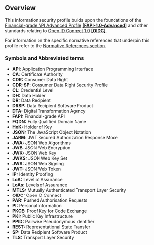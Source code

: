 
## Overview


This information security profile builds upon the foundations of the [Financial-grade API Advanced Profile](https://openid.net/specs/openid-financial-api-part-2-1_0.html) **[[FAPI-1.0-Advanced]](#nref-FAPI-1-0-Advanced)** and other standards relating to
[Open ID Connect 1.0](http://openid.net/specs/openid-connect-core-1_0.html) **[[OIDC]](#nref-OIDC)**.

For information on the specific normative references that underpin this profile refer to the [Normative References section](#normative-references).

### Symbols and Abbreviated terms
- **API**: Application Programming Interface
- **CA**: Certificate Authority
- **CDR:** Consumer Data Right
- **CDR-SP**: Consumer Data Right Security Profile
- **CL**: Credential Level
- **DH:** Data Holder
- **DR:** Data Recipient
- **DRSP:** Data Recipient Software Product
- **DTA:** Digital Transformation Agency
- **FAPI:** Financial-grade API
- **FQDN:** Fully Qualified Domain Name
- **HoK:** Holder of Key
- **JSON:** The JavaScript Object Notation
- **JARM**: JWT Secured Authorization Response Mode
- **JWA:** JSON Web Algorithms
- **JWE:** JSON Web Encryption
- **JWK:** JSON Web Key
- **JWKS:** JSON Web Key Set
- **JWS:** JSON Web Signing
- **JWT:** JSON Web Token
- **IP:** Identity Proofing
- **LoA:** Level of Assurance
- **LoAs:** Levels of Assurance
- **MTLS:** Mutually Authenticated Transport Layer Security
- **OIDC:** Open ID Connect
- **PAR:** Pushed Authorisation Requests
- **PI:** Personal Information
- **PKCE:** Proof Key for Code Exchange
- **PKI:** Public Key Infrastructure
- **PPID:** Pairwise Pseudonymous Identifier
- **REST:** Representational State Transfer
- **SP:** Data Recipient Software Product
- **TLS:** Transport Layer Security
